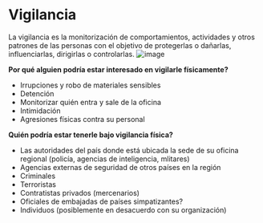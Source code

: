 [Title]: # (Vigilancia)
[Order]: # (11)

# Vigilancia

La vigilancia es la monitorización de comportamientos, actividades y otros patrones de las personas con el objetivo de protegerlas o dañarlas, influenciarlas, dirigirlas o controlarlas.
![image](surveillance1.png)

**Por qué alguien podría estar interesado en vigilarle físicamente?**

*   Irrupciones y robo de materiales sensibles
*   Detención
*   Monitorizar quién entra y sale de la oficina
*   Intimidación
*   Agresiones físicas contra su personal

**Quién podría estar tenerle bajo vigilancia física?**

*   Las autoridades del país donde está ubicada la sede de su oficina regional (policía, agencias de inteligencia, mlitares)
*   Agencias externas de seguridad de otros países en la región
*   Criminales
*   Terroristas
*   Contratistas privados (mercenarios)
*   Oficiales de embajadas de países simpatizantes?
*   Individuos (posiblemente en desacuerdo con su organización)
